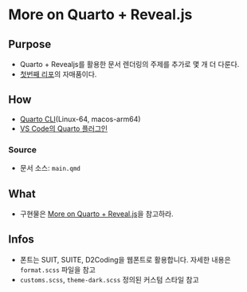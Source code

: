 # More on Quarto + Reveal.js
 
## Purpose 

- Quarto + Revealjs를 활용한 문서 렌더링의 주제를 추가로 몇 개 더 다룬다. 
- [첫번째 리포](https://github.com/anarinsk/learn_quarto-revealjs)의 자매품이다. 

## How 

- [Quarto CLI](https://github.com/quarto-dev/quarto-cli)(Linux-64, macos-arm64)
- [VS Code의 Quarto 플러그인](https://quarto.org/docs/tools/vscode.html)

### Source 
- 문서 소스: `main.qmd`

## What 

- 구현물은 [More on Quarto + Reveal.js](https://more-fun-pt.lostineconomics.com/)을 참고하라. 

## Infos 

- 폰트는 SUIT, SUITE, D2Coding을 웹폰트로 활용합니다. 자세한 내용은 `format.scss` 파일을 참고
- `customs.scss`, `theme-dark.scss` 정의된 커스텀 스타일 참고

